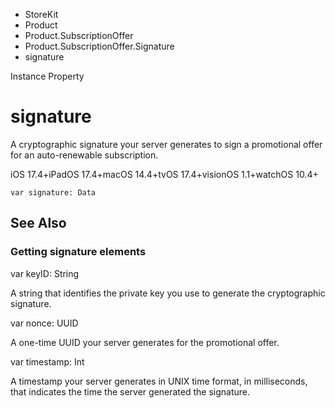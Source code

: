 

- StoreKit
- Product
- Product.SubscriptionOffer
- Product.SubscriptionOffer.Signature
-  signature 

Instance Property

# signature

A cryptographic signature your server generates to sign a promotional offer for an auto-renewable subscription.

iOS 17.4+iPadOS 17.4+macOS 14.4+tvOS 17.4+visionOS 1.1+watchOS 10.4+

``` source
var signature: Data
```

## See Also

### Getting signature elements

var keyID: String

A string that identifies the private key you use to generate the cryptographic signature.

var nonce: UUID

A one-time UUID your server generates for the promotional offer.

var timestamp: Int

A timestamp your server generates in UNIX time format, in milliseconds, that indicates the time the server generated the signature.

